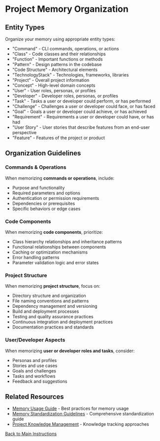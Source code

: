 # Project Memory Organization

## Entity Types

Organize your memory using appropriate entity types:

- "Command" - CLI commands, operations, or actions
- "Class" - Code classes and their relationships
- "Function" - Important functions or methods
- "Pattern" - Design patterns in the codebase
- "Code Structure" - Architectural elements
- "TechnologyStack" - Technologies, frameworks, libraries
- "Project" - Overall project information
- "Concept" - High-level domain concepts
- "User" - User roles, personas, or profiles
- "Developer" - Developer roles, personas, or profiles
- "Task" - Tasks a user or developer could perform, or has performed
- "Challenge" - Challenges a user or developer could face, or has faced
- "Goal" - Goals a user or developer could achieve, or has achieved
- "Requirement" - Requirements a user or developer could have, or has had
- "User Story" - User stories that describe features from an end-user perspective
- "Feature" - Features of the project or product

## Organization Guidelines

### Commands & Operations

When memorizing **commands or operations**, include:

- Purpose and functionality
- Required parameters and options
- Authentication or permission requirements
- Dependencies or prerequisites
- Specific behaviors or edge cases

### Code Components

When memorizing **code components**, prioritize:

- Class hierarchy relationships and inheritance patterns
- Functional relationships between components
- Caching or optimization mechanisms
- Error handling patterns
- Parameter validation logic and error states

### Project Structure

When memorizing **project structure**, focus on:

- Directory structure and organization
- File naming conventions and patterns
- Dependency management and versioning
- Build and deployment processes
- Testing and quality assurance practices
- Continuous integration and deployment practices
- Documentation practices and standards

### User/Developer Aspects

When memorizing **user or developer roles and tasks**, consider:

- Personas and profiles
- Stories and use cases
- Goals and challenges
- Tasks and workflows
- Feedback and suggestions

## Related Resources

- [Memory Usage Guide](memory-usage-guide.md) - Best practices for memory usage
- [Memory Standardization Guidelines](memory-standardization-guidelines.md) - Comprehensive standardization guide
- [Project Knowledge Management](project-knowledge-management.md) - Knowledge tracking approaches

[Back to Main Instructions](main-instructions.md)
